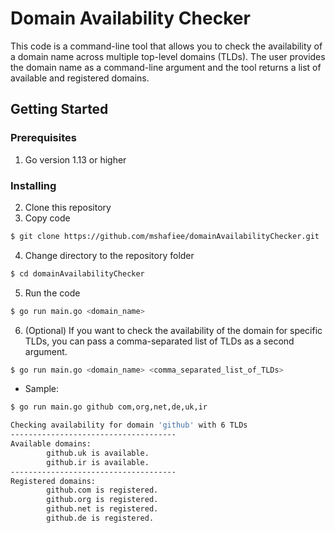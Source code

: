 # Domain Availability Checker
This code is a command-line tool that allows you to check the availability of a domain name across multiple top-level domains (TLDs). The user provides the domain name as a command-line argument and the tool returns a list of available and registered domains.

## Getting Started
### Prerequisites
 1. Go version 1.13 or higher
### Installing
 2. Clone this repository
 3. Copy code
```sh
$ git clone https://github.com/mshafiee/domainAvailabilityChecker.git
```
 4. Change directory to the repository folder
```sh
$ cd domainAvailabilityChecker
```
 5. Run the code
```sh
$ go run main.go <domain_name>
```
 6. (Optional) If you want to check the availability of the domain for
    specific TLDs, you can pass a comma-separated list of TLDs as a
    second argument.

```sh
$ go run main.go <domain_name> <comma_separated_list_of_TLDs>
```
- Sample:
```sh
$ go run main.go github com,org,net,de,uk,ir

Checking availability for domain 'github' with 6 TLDs
-------------------------------------
Available domains:
        github.uk is available.
        github.ir is available.
-------------------------------------
Registered domains:
        github.com is registered.
        github.org is registered.
        github.net is registered.
        github.de is registered.

```
